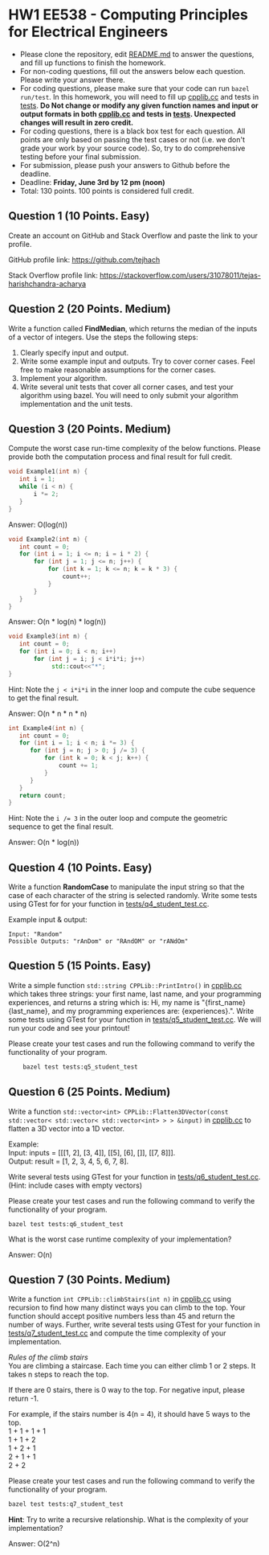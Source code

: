 
# HW1 EE538 - Computing Principles for Electrical Engineers

- Please clone the repository, edit [README.md](README.md) to answer the questions, and fill up functions to finish the homework.
- For non-coding questions, fill out the answers below each question. Please write your answer there.
- For coding questions, please make sure that your code can run ```bazel run/test```. In this homework, you will need to fill up [cpplib.cc](src/lib/cpplib.cc) and tests in [tests](tests). **Do Not change or modify any given function names and input or output formats in both [cpplib.cc](src/lib/cpplib.cc) and tests in [tests](tests). Unexpected changes will result in **zero** credit.**
- For coding questions, there is a black box test for each question. All points are only based on passing the test cases or not (i.e. we don't grade your work by your source code). So, try to do comprehensive testing before your final submission.
- For submission, please push your answers to Github before the deadline.
- Deadline: **Friday, June 3rd by 12 pm (noon)**
- Total: 130 points. 100 points is considered full credit.

## Question 1 (10 Points. Easy)

Create an account on GitHub and Stack Overflow and paste the link to your profile.

GitHub profile link: https://github.com/tejhach

Stack Overflow profile link: https://stackoverflow.com/users/31078011/tejas-harishchandra-acharya

## Question 2 (20 Points. Medium)

Write a function called **FindMedian**, which returns the median of the inputs of a vector of integers. Use the steps the following steps:
1. Clearly specify input and output.
2. Write some example input and outputs. Try to cover corner cases. Feel free to make reasonable assumptions for the corner cases.
3. Implement your algorithm.
4. Write several unit tests that cover all corner cases, and test your algorithm using bazel.
You will need to only submit your algorithm implementation and the unit tests.

## Question 3 (20 Points. Medium)

Compute the worst case run-time complexity of the below functions. Please provide both the computation process and final result for full credit.

```cpp
void Example1(int n) {
   int i = 1;
   while (i < n) {
       i *= 2;
   }
}
```

Answer: O(log(n))

```cpp
void Example2(int n) {
   int count = 0;
   for (int i = 1; i <= n; i = i * 2) {
       for (int j = 1; j <= n; j++) {
           for (int k = 1; k <= n; k = k * 3) {
               count++;
           }
       }
   }
}
```

Answer: O(n * log(n) * log(n))

```cpp
void Example3(int n) {
   int count = 0;
   for (int i = 0; i < n; i++)
       for (int j = i; j < i*i*i; j++)
            std::cout<<"*";
}
```

Hint: Note the ```j < i*i*i``` in the inner loop and compute the cube sequence to get the final result.

Answer: O(n * n * n * n)

```cpp
int Example4(int n) {
   int count = 0;
   for (int i = 1; i < n; i *= 3) {
      for (int j = n; j > 0; j /= 3) {
          for (int k = 0; k < j; k++) {
              count += 1;
          }
      }
   }
   return count;
}
```

Hint: Note the ```i /= 3``` in the outer loop and compute the geometric sequence to get the final result.

Answer: O(n * log(n))

## Question 4 (10 Points. Easy)

Write a function **RandomCase** to manipulate the input string so that the case of each character of the string is selected randomly. Write some tests using GTest for for your function in [tests/q4_student_test.cc](tests/q4_student_test.cc).  

Example input & output:
```
Input: "Random"
Possible Outputs: "rAnDom" or "RAndOM" or "rANdOm"
```


## Question 5 (15 Points. Easy)

Write a simple function ```std::string CPPLib::PrintIntro()``` in [cpplib.cc](src/lib/cpplib.cc) which takes three strings: your first name, last name, and your programming experiences, and returns a string which is: Hi, my name is "{first_name} {last_name}, and my programming experiences are: {experiences}.". Write some tests using GTest for your function in [tests/q5_student_test.cc](tests/q5_student_test.cc). We will run your code and see your printout!

Please create your test cases and run the following command to verify the functionality of your program.

```bash
    bazel test tests:q5_student_test
```

## Question 6 (25 Points. Medium)

 Write a function ```std::vector<int> CPPLib::Flatten3DVector(const std::vector< std::vector< std::vector<int> > > &input)``` in [cpplib.cc](src/lib/cpplib.cc) to flatten a 3D vector into a 1D vector.

Example:\
Input: inputs = [[[1, 2], [3, 4]], [[5], [6], []], [[7, 8]]].\
Output: result = [1, 2, 3, 4, 5, 6, 7, 8].

Write several tests using GTest for your function in [tests/q6_student_test.cc](tests/q6_student_test.cc).\
(Hint: include cases with empty vectors)

Please create your test cases and run the following command to verify the functionality of your program.
```
bazel test tests:q6_student_test
```
What is the worst case runtime complexity of your implementation?

Answer: O(n)

## Question 7 (30 Points. Medium)

Write a function ```int CPPLib::climbStairs(int n)``` in [cpplib.cc](src/lib/cpplib.cc) using recursion to find how many distinct ways you can climb to the top. Your function should accept positive numbers less than 45 and return the number of ways. Further, write several tests using GTest for your function in [tests/q7_student_test.cc](tests/q7_student_test.cc) and compute the time complexity of your implementation.

*Rules of the climb stairs*\
You are climbing a staircase. Each time you can either climb 1 or 2 steps. It takes n steps to reach the top.

If there are 0 stairs, there is 0 way to the top. For negative input, please return -1.

For example, if the stairs number is 4(n = 4), it should have 5 ways to the top.\
1 + 1 + 1 + 1\
1 + 1 + 2\
1 + 2 + 1\
2 + 1 + 1\
2 + 2

Please create your test cases and run the following command to verify the functionality of your program.

```bash
bazel test tests:q7_student_test
```
**Hint**: Try to write a recursive relationship.
What is the complexity of your implementation?

Answer: O(2^n)
